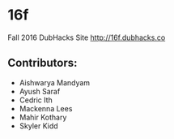 # 16f
Fall 2016 DubHacks Site http://16f.dubhacks.co

## Contributors:

- Aishwarya Mandyam
- Ayush Saraf
- Cedric Ith
- Mackenna Lees
- Mahir Kothary
- Skyler Kidd

